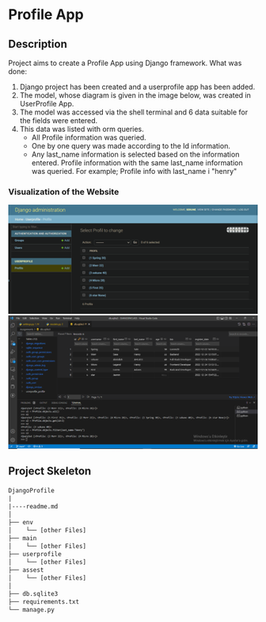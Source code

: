 # Profile App

<!-- ### Check The Live Website ➡️ [Live Website](https://sekunev-stock-app.netlify.app/) -->

## Description

Project aims to create a Profile App using Django framework.
What was done:

1. Django project has been created and a userprofile app has been added.
2. The model, whose diagram is given in the image below, was created in UserProfile App.
3. The model was accessed via the shell terminal and 6 data suitable for the fields were entered.
4. This data was listed with orm queries.
   - All Profile information was queried.
   - One by one query was made according to the Id information.
   - Any last_name information is selected based on the information entered. Profile information with the same last_name information was queried. For example; Profile info with last_name i "henry"

### Visualization of the Website

![image](<https://github.com/Sekunev/1_DjangoProfile/blob/main/assest/image%20(4).png>)
![image](<https://github.com/Sekunev/1_DjangoProfile/blob/main/assest/image%20(5).png>)

## Project Skeleton

```
DjangoProfile
|
|----readme.md
│
├── env
│    └── [other Files]
├── main
│    └── [other Files]
├── userprofile
│    └── [other Files]
├── assest
│    └── [other Files]
│
├── db.sqlite3
├── requirements.txt
└── manage.py
```

<!-- ### Used in this project

👉 I mastered ReactJS, React Router, react-dom, Reduxjs/toolkit, react/tremor, redux-persist, Formik, Yup, axios, Material UI, react-toastify, features in this project. You can see the visual representation of the website above. -->
